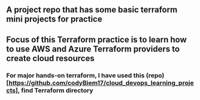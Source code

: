## A project repo that has some basic terraform mini projects for practice

## Focus of this Terraform practice is to learn how to use AWS and Azure Terraform providers to create cloud resources

### For major hands-on terraform, I have used this (repo)[https://github.com/codyBiem17/cloud_devops_learning_projects], find Terraform directory
